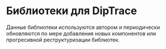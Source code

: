 # Библиотеки для DipTrace

Данные библиотеки используются автором и периодически обновляются по мере добавления новых компонентов или прогресивной реструктуризации библиотек.

